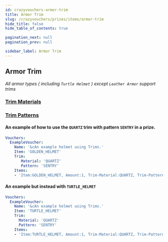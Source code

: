 ```yaml
---
id: crazyvouchers-armor-trim
title: Armor Trim
slug: /crazyvouchers/prizes/items/armor-trim
hide_title: false
hide_table_of_contents: true

pagination_next: null
pagination_prev: null

sidebar_label: Armor Trim
---
```


## Armor Trim
*All armor types ( including `Turtle Helmet` ) except `Leather Armor` support trims*

### [Trim Materials](https://jd.papermc.io/paper/1.20/org/bukkit/inventory/meta/trim/TrimMaterial.html)

### [Trim Patterns](https://jd.papermc.io/paper/1.20/org/bukkit/inventory/meta/trim/TrimPattern.html)

#### An example of how to use the `QUARTZ` trim with pattern `SENTRY` in a prize.
```yml
Vouchers:
  ExampleVoucher:
    Name: '&cAn example helmet using Trims.'
    Item: 'GOLDEN_HELMET'
    Trim:
       Material: 'QUARTZ'
       Pattern: 'SENTRY'
    Items:
    - 'Item:GOLDEN_HELMET, Amount:1, Trim-Material:QUARTZ, Trim-Pattern: SENTRY, Name: &cAn example helmet using Trims.'
```

#### An example but instead with `TURTLE_HELMET`
```yml
Vouchers:
  ExampleVoucher:
    Name: '&cAn example helmet using Trims.'
    Item: 'TURTLE_HELMET'
    Trim:
      Material: 'QUARTZ'
      Pattern: 'SENTRY'
    Items:
    - 'Item:TURTLE_HELMET, Amount:1, Trim-Material:QUARTZ, Trim-Pattern: SENTRY, Name: &cAn example helmet using Trims.'
```